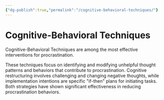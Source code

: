 ```yaml
---
{"dg-publish":true,"permalink":"/cognitive-behavioral-techniques/"}
---
```


# Cognitive-Behavioral Techniques

Cognitive-Behavioral Techniques are among the most effective interventions for procrastination. 


These techniques focus on identifying and modifying unhelpful thought patterns and behaviors that contribute to procrastination. Cognitive restructuring involves challenging and changing negative thoughts, while implementation intentions are specific "if-then" plans for initiating tasks. Both strategies have shown significant effectiveness in reducing procrastination behaviors.
